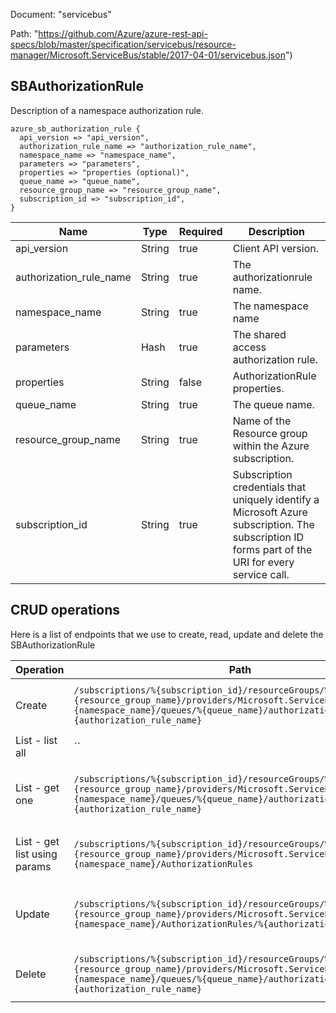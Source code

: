 Document: "servicebus"


Path: "https://github.com/Azure/azure-rest-api-specs/blob/master/specification/servicebus/resource-manager/Microsoft.ServiceBus/stable/2017-04-01/servicebus.json")

## SBAuthorizationRule

Description of a namespace authorization rule.

```puppet
azure_sb_authorization_rule {
  api_version => "api_version",
  authorization_rule_name => "authorization_rule_name",
  namespace_name => "namespace_name",
  parameters => "parameters",
  properties => "properties (optional)",
  queue_name => "queue_name",
  resource_group_name => "resource_group_name",
  subscription_id => "subscription_id",
}
```

| Name        | Type           | Required       | Description       |
| ------------- | ------------- | ------------- | ------------- |
|api_version | String | true | Client API version. |
|authorization_rule_name | String | true | The authorizationrule name. |
|namespace_name | String | true | The namespace name |
|parameters | Hash | true | The shared access authorization rule. |
|properties | String | false | AuthorizationRule properties. |
|queue_name | String | true | The queue name. |
|resource_group_name | String | true | Name of the Resource group within the Azure subscription. |
|subscription_id | String | true | Subscription credentials that uniquely identify a Microsoft Azure subscription. The subscription ID forms part of the URI for every service call. |



## CRUD operations

Here is a list of endpoints that we use to create, read, update and delete the SBAuthorizationRule

| Operation | Path | Verb | Description | OperationID |
| ------------- | ------------- | ------------- | ------------- | ------------- |
|Create|`/subscriptions/%{subscription_id}/resourceGroups/%{resource_group_name}/providers/Microsoft.ServiceBus/namespaces/%{namespace_name}/queues/%{queue_name}/authorizationRules/%{authorization_rule_name}`|Put|Creates an authorization rule for a queue.|Queues_CreateOrUpdateAuthorizationRule|
|List - list all|``||||
|List - get one|`/subscriptions/%{subscription_id}/resourceGroups/%{resource_group_name}/providers/Microsoft.ServiceBus/namespaces/%{namespace_name}/queues/%{queue_name}/authorizationRules/%{authorization_rule_name}`|Get|Gets an authorization rule for a queue by rule name.|Queues_GetAuthorizationRule|
|List - get list using params|`/subscriptions/%{subscription_id}/resourceGroups/%{resource_group_name}/providers/Microsoft.ServiceBus/namespaces/%{namespace_name}/AuthorizationRules`|Get|Gets the authorization rules for a namespace.|Namespaces_ListAuthorizationRules|
|Update|`/subscriptions/%{subscription_id}/resourceGroups/%{resource_group_name}/providers/Microsoft.ServiceBus/namespaces/%{namespace_name}/AuthorizationRules/%{authorization_rule_name}`|Put|Creates or updates an authorization rule for a namespace.|Namespaces_CreateOrUpdateAuthorizationRule|
|Delete|`/subscriptions/%{subscription_id}/resourceGroups/%{resource_group_name}/providers/Microsoft.ServiceBus/namespaces/%{namespace_name}/queues/%{queue_name}/authorizationRules/%{authorization_rule_name}`|Delete|Deletes a queue authorization rule.|Queues_DeleteAuthorizationRule|
